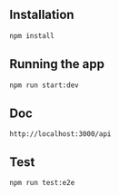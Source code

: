 ## Installation

```bash
npm install
```

## Running the app

```bash
npm run start:dev
```

## Doc

```
http://localhost:3000/api
```

## Test

```bash
npm run test:e2e
```
